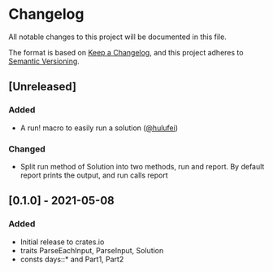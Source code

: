 # Changelog
All notable changes to this project will be documented in this file.

The format is based on [Keep a Changelog](https://keepachangelog.com/en/1.0.0/),
and this project adheres to [Semantic Versioning](https://semver.org/spec/v2.0.0.html).

## [Unreleased]
### Added
* A run! macro to easily run a solution ([@hulufei](https://github.com/hulufei))

### Changed
* Split run method of Solution into two methods, run and report. By default report prints the output, and run calls report


## [0.1.0] - 2021-05-08
### Added
* Initial release to crates.io
* traits ParseEachInput, ParseInput, Solution
* consts days::* and Part1, Part2